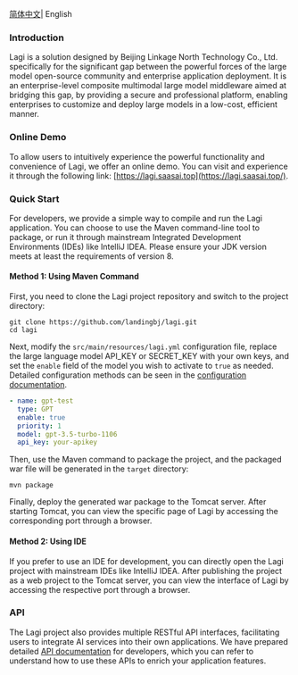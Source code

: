 [简体中文](README.md)| English

### **Introduction**

Lagi is a solution designed by Beijing Linkage North Technology Co., Ltd. specifically for the significant gap between the powerful forces of the large model open-source community and enterprise application deployment. It is an enterprise-level composite multimodal large model middleware aimed at bridging this gap, by providing a secure and professional platform, enabling enterprises to customize and deploy large models in a low-cost, efficient manner.

### Online Demo

To allow users to intuitively experience the powerful functionality and convenience of Lagi, we offer an online demo. You can visit and experience it through the following link: [https://lagi.saasai.top](https://lagi.saasai.top/).

### Quick Start

For developers, we provide a simple way to compile and run the Lagi application. You can choose to use the Maven command-line tool to package, or run it through mainstream Integrated Development Environments (IDEs) like IntelliJ IDEA. Please ensure your JDK version meets at least the requirements of version 8.

#### Method 1: Using Maven Command

First, you need to clone the Lagi project repository and switch to the project directory:

```shell
git clone https://github.com/landingbj/lagi.git
cd lagi
```

Next, modify the `src/main/resources/lagi.yml` configuration file, replace the large language model API_KEY or SECRET_KEY with your own keys, and set the `enable` field of the model you wish to activate to `true` as needed. Detailed configuration methods can be seen in the [configuration documentation](docs/config_en.md).

```yaml
- name: gpt-test
  type: GPT
  enable: true
  priority: 1
  model: gpt-3.5-turbo-1106
  api_key: your-apikey
```

Then, use the Maven command to package the project, and the packaged war file will be generated in the `target` directory:

```shell
mvn package
```

Finally, deploy the generated war package to the Tomcat server. After starting Tomcat, you can view the specific page of Lagi by accessing the corresponding port through a browser.

#### Method 2: Using IDE

If you prefer to use an IDE for development, you can directly open the Lagi project with mainstream IDEs like IntelliJ IDEA. After publishing the project as a web project to the Tomcat server, you can view the interface of Lagi by accessing the respective port through a browser.

### API

The Lagi project also provides multiple RESTful API interfaces, facilitating users to integrate AI services into their own applications. We have prepared detailed [API documentation](docs/API_en.md) for developers, which you can refer to understand how to use these APIs to enrich your application features.
